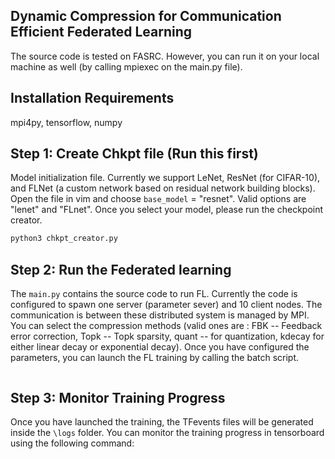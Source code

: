 ## Dynamic Compression for Communication Efficient Federated Learning

The source code is tested on FASRC. However, you can run it on your local machine as well (by calling mpiexec on the main.py file).

## Installation Requirements
mpi4py, 
tensorflow,
numpy

## Step 1: Create Chkpt file (Run this first)
Model initialization file. Currently we support LeNet, ResNet (for CIFAR-10), and FLNet (a custom network based on residual network building blocks). Open the file in vim and choose `base_model` = "resnet". Valid options are "lenet" and "FLnet". Once you select your model, please run the checkpoint creator.

```bash
python3 chkpt_creator.py
```


## Step 2: Run the Federated learning 
The `main.py` contains the source code to run FL. Currently the code is configured to spawn one server (parameter sever) and 10 client nodes. The communication is between these distributed system is managed by MPI. You can select the compression methods (valid ones are : FBK -- Feedback error correction, Topk -- Topk sparsity, quant -- for quantization, kdecay for either linear decay or exponential decay). Once you have configured the parameters, you can launch the FL training by calling the batch script.

```sbatch run_main.bath
```

## Step 3: Monitor Training Progress

Once you have launched the training, the TFevents files will be generated inside the `\logs` folder. You can monitor the training progress in tensorboard using the following command:

```tensorboard --logdir logs
```
